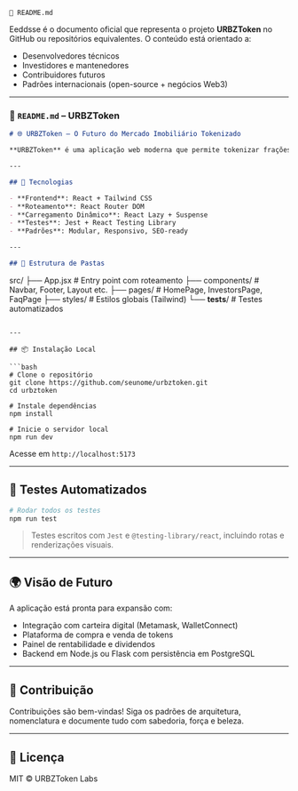 
```
📄 README.md
```

Eeddsse é o documento oficial que representa o projeto **URBZToken** no GitHub ou repositórios equivalentes. O conteúdo está orientado a:

* Desenvolvedores técnicos
* Investidores e mantenedores
* Contribuidores futuros
* Padrões internacionais (open-source + negócios Web3)

---

### 📄 `README.md` – URBZToken

```md
# 🌐 URBZToken – O Futuro do Mercado Imobiliário Tokenizado

**URBZToken** é uma aplicação web moderna que permite tokenizar frações de imóveis reais, democratizando o acesso ao investimento imobiliário via blockchain.

---

## 🚀 Tecnologias

- **Frontend**: React + Tailwind CSS
- **Roteamento**: React Router DOM
- **Carregamento Dinâmico**: React Lazy + Suspense
- **Testes**: Jest + React Testing Library
- **Padrões**: Modular, Responsivo, SEO-ready

---

## 📁 Estrutura de Pastas

```

src/
├── App.jsx                # Entry point com roteamento
├── components/            # Navbar, Footer, Layout etc.
├── pages/                 # HomePage, InvestorsPage, FaqPage
├── styles/                # Estilos globais (Tailwind)
└── **tests**/             # Testes automatizados

````

---

## 📦 Instalação Local

```bash
# Clone o repositório
git clone https://github.com/seunome/urbztoken.git
cd urbztoken

# Instale dependências
npm install

# Inicie o servidor local
npm run dev
````

Acesse em `http://localhost:5173`

---

## 🧪 Testes Automatizados

```bash
# Rodar todos os testes
npm run test
```

> Testes escritos com `Jest` e `@testing-library/react`, incluindo rotas e renderizações visuais.

---

## 🌍 Visão de Futuro

A aplicação está pronta para expansão com:

* Integração com carteira digital (Metamask, WalletConnect)
* Plataforma de compra e venda de tokens
* Painel de rentabilidade e dividendos
* Backend em Node.js ou Flask com persistência em PostgreSQL

---

## 🤝 Contribuição

Contribuições são bem-vindas! Siga os padrões de arquitetura, nomenclatura e documente tudo com sabedoria, força e beleza.

---

## 📜 Licença

MIT © URBZToken Labs

